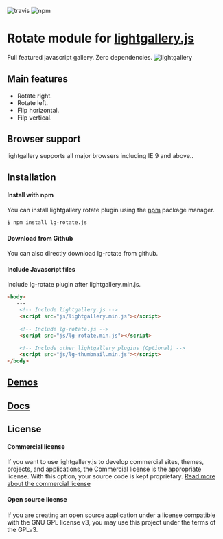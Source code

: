 ![travis](https://travis-ci.org/sachinchoolur/lg-rotate.js.svg?branch=master)
![npm](https://img.shields.io/npm/v/lg-rotate.js.svg)

# Rotate module for [lightgallery.js](http://sachinchoolur.github.io/lightgallery.js/)
Full featured javascript gallery. Zero dependencies.
![lightgallery](https://raw.githubusercontent.com/sachinchoolur/lightGallery/master/lib/lg.png)

Main features
---

* Rotate right.
* Rotate left.
* Flip horizontal.
* Filp vertical.
 
Browser support
---
lightgallery supports all major browsers including IE 9 and above..


Installation
---
#### Install with npm

You can install lightgallery rotate plugin using the [npm](http://npmjs.org) package manager.

```sh
$ npm install lg-rotate.js
```

#### Download from Github

You can also directly download lg-rotate from github.

#### Include Javascript files
Include lg-rotate plugin after lightgallery.min.js.
``` html
<body>
   ---
    <!-- Include lightgallery.js -->
    <script src="js/lightgallery.min.js"></script>
    
    <!-- Include lg-rotate.js -->
    <script src="js/lg-rotate.min.js"></script>
    
    <!-- Include other lightgallery plugins (Optional) -->
    <script src="js/lg-thumbnail.min.js"></script>
</body>  
```

[Demos](https://sachinchoolur.github.io/lightgallery.js/)
----
  
[Docs](http://sachinchoolur.github.io/lightgallery.js/docs/api.html#lg-rotate)
-----

License
---

#### Commercial license
If you want to use lightgallery.js to develop commercial sites, themes, projects, and applications, the Commercial license is the appropriate license. With this option, your source code is kept proprietary. [Read more about the commercial license](https://sachinchoolur.github.io/lightgallery.js/docs/license.html)

#### Open source license

If you are creating an open source application under a license compatible with the GNU GPL license v3, you may use this project under the terms of the GPLv3.

